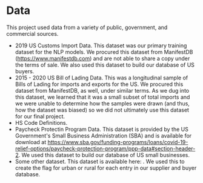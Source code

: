 # Data

This project used data from a variety of public, government, and commercial sources.

* 2019 US Customs Import Data. This dataset was our primary training dataset for the NLP models. We procured this dataset from ManifestDB (https://www.manifestdb.com) and are not able to share a copy under the terms of sale. We also used this dataset to build our database of US buyers.
* 2015 - 2020 US Bill of Lading Data. This was a longitudinal sample of Bills of Lading for imports and exports for the US. We procured this dataset from ManifestDB, as well, under similar terms. As we dug into this dataset, we learned that it was a small subset of total imports and we were unable to determine how the samples were drawn (and thus, how the dataset was biased) so we did not ultimately use this dataset for our final project.
* HS Code Definitions.
* Paycheck Protectin Program Data. This dataset is provided by the US Government's Small Business Administration (SBA) and is available for download at https://www.sba.gov/funding-programs/loans/covid-19-relief-options/paycheck-protection-program/ppp-data#section-header-2. We used this dataset to build our database of US small businesses.
* Some other dataset. This dataset is available here: . We used this to create the flag for urban or rural for each entry in our supplier and buyer database.
